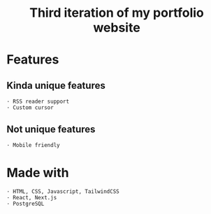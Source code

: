 <center><h1>Third iteration of my portfolio website</h1></center>

# Features

## Kinda unique features
    · RSS reader support
    · Custom cursor

## Not unique features
    · Mobile friendly

# Made with

    · HTML, CSS, Javascript, TailwindCSS
    · React, Next.js
    · PostgreSQL
#